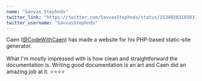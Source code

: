 ```yaml
---
name: "Savvas Stephnds"
twitter_link: "https://twitter.com/SavvasStephnds/status/1534928318503391233?ref_src=twsrc%5Etfw"
twitter_username: "SavvasStephnds"
---
```


Caen (<a href="https://twitter.com/CodeWithCaen?ref_src=twsrc%5Etfw">@CodeWithCaen</a>) has made a website for his PHP-based static-site generator.
<br><br>What I&#39;m mostly impressed with is how clean and straightforward the documentation is. Writing good documentation is an art and Caen did an amazing job at it.
⭐️⭐️⭐️⭐️
